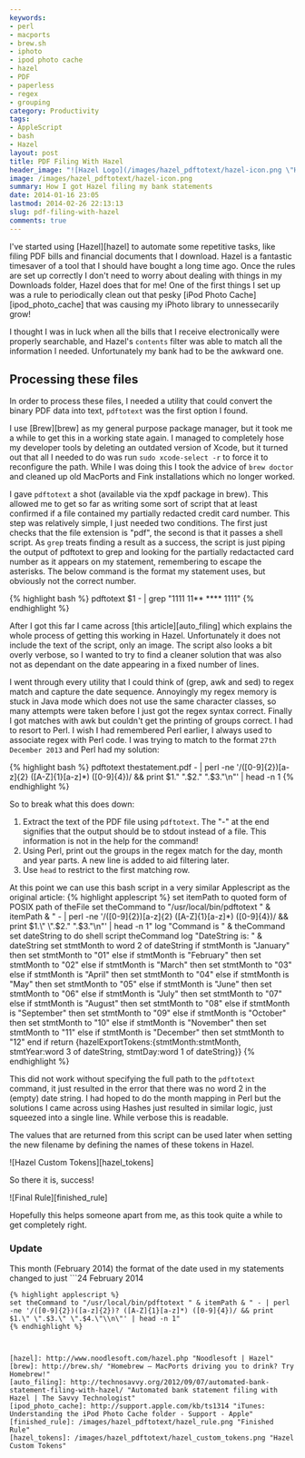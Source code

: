 ```yaml
---
keywords:
- perl
- macports
- brew.sh
- iphoto
- ipod photo cache
- hazel
- PDF
- paperless
- regex
- grouping
category: Productivity
tags:
- AppleScript
- bash
- Hazel
layout: post
title: PDF Filing With Hazel
header_image: "![Hazel Logo](/images/hazel_pdftotext/hazel-icon.png \"Hazel Logo\")"
image: /images/hazel_pdftotext/hazel-icon.png
summary: How I got Hazel filing my bank statements
date: 2014-01-16 23:05
lastmod: 2014-02-26 22:13:13
slug: pdf-filing-with-hazel
comments: true
---
```


I've started using [Hazel][hazel] to automate some repetitive tasks, like filing PDF bills and financial documents that I download. Hazel is a fantastic timesaver of a tool that I should have bought a long time ago. Once the rules are set up correctly I don't need to worry about dealing with things in my Downloads folder, Hazel does that for me! One of the first things I set up was a rule to periodically clean out that pesky [iPod Photo Cache][ipod_photo_cache] that was causing my iPhoto library to unnessecarily grow!

I thought I was in luck when all the bills that I receive electronically were properly searchable, and Hazel's ```contents``` filter was able to match all the information I needed. Unfortunately my bank had to be the awkward one.
<!--more-->
## Processing these files ##
In order to process these files, I needed a utility that could convert the binary PDF data into text, ```pdftotext``` was the first option I found.

I use [Brew][brew] as my general purpose package manager, but it took me a while to get this in a working state again. I managed to completely hose my developer tools by deleting an outdated version of Xcode, but it turned out that all I needed to do was run ```sudo xcode-select -r``` to force it to reconfigure the path. While I was doing this I took the advice of ```brew doctor``` and cleaned up old MacPorts and Fink installations which no longer worked.

I gave ```pdftotext``` a shot (available via the xpdf package in brew). This allowed me to get so far as writing some sort of script that at least confirmed if a file contained my partially redacted credit card number. This step was relatively simple, I just needed two conditions. The first just checks that the file extension is "pdf", the second is that it passes a shell script. As ```grep``` treats finding a result as a success, the script is just piping the output of pdftotext to grep and looking for the partially redactacted card number as it appears on my statement, remembering to escape the asterisks. The below command is the format my statement uses, but obviously not the correct number.

{% highlight bash %}
pdftotext $1 - | grep "1111 11\*\* \*\*\*\* 1111"
{% endhighlight %}

After I got this far I came across [this article][auto_filing] which explains the whole process of getting this working in Hazel. Unfortunately it does not include the text of the script, only an image. The script also looks a bit overly verbose, so I wanted to try to find a cleaner solution that was also not as dependant on the date appearing in a fixed number of lines.

I went through every utility that I could think of (grep, awk and sed) to regex match and capture the date sequence. Annoyingly my regex memory is stuck in Java mode which does not use the same character classes, so many attempts were taken before I just got the regex syntax correct. Finally I got matches with awk but couldn't get the printing of groups correct. I had to resort to Perl. I wish I had remembered Perl earlier, I always used to associate regex with Perl code. I was trying to match to the format ```27th December 2013``` and Perl had my solution:

{% highlight bash %}
pdftotext thestatement.pdf - | perl -ne '/([0-9]{2})[a-z]{2} ([A-Z]{1}[a-z]*) ([0-9]{4})/ && print $1." ".$2." ".$3."\n"' | head -n 1
{% endhighlight %}

 So to break what this does down:

 1. Extract the text of the PDF file using ```pdftotext```. The "-" at the end signifies that the output should be to stdout instead of a file. This information is not in the help for the command!
 2. Using Perl, print out the groups in the regex match for the day, month and year parts. A new line is added to aid filtering later. 
 3. Use ```head``` to restrict to the first matching row.

At this point we can use this bash script in a very similar Applescript as the original article:
{% highlight applescript %}
set itemPath to quoted form of POSIX path of theFile
set theCommand to "/usr/local/bin/pdftotext " & itemPath & " - | perl -ne '/([0-9]{2})[a-z]{2} ([A-Z]{1}[a-z]*) ([0-9]{4})/ && print $1.\" \".$2.\" \".$3.\"\\n\"' | head -n 1"
log "Command is " & theCommand
set dateString to do shell script theCommand
log "DateString is: " & dateString
set stmtMonth to word 2 of dateString
if stmtMonth is "January" then
	set stmtMonth to "01"
else if stmtMonth is "February" then
	set stmtMonth to "02"
else if stmtMonth is "March" then
	set stmtMonth to "03"
else if stmtMonth is "April" then
	set stmtMonth to "04"
else if stmtMonth is "May" then
	set stmtMonth to "05"
else if stmtMonth is "June" then
	set stmtMonth to "06"
else if stmtMonth is "July" then
	set stmtMonth to "07"
else if stmtMonth is "August" then
	set stmtMonth to "08"
else if stmtMonth is "September" then
	set stmtMonth to "09"
else if stmtMonth is "October" then
	set stmtMonth to "10"
else if stmtMonth is "November" then
	set stmtMonth to "11"
else if stmtMonth is "December" then
	set stmtMonth to "12"
end if
return {hazelExportTokens:{stmtMonth:stmtMonth, stmtYear:word 3 of dateString, stmtDay:word 1 of dateString}}
{% endhighlight %}

This did not work without specifying the full path to the ```pdftotext``` command, it just resulted in the error that there was no word 2 in the (empty) date string. I had hoped to do the month mapping in Perl but the solutions I came across using Hashes just resulted in similar logic, just squeezed into a single line. While verbose this is readable. 

The values that are returned from this script can be used later when setting the new filename by defining the names of these tokens in Hazel.

![Hazel Custom Tokens][hazel_tokens]

So there it is, success!

![Final Rule][finished_rule]

Hopefully this helps someone apart from me, as this took quite a while to get completely right.

### Update
This month (February 2014) the format of the date used in my statements changed to just ```24 February 2014
```. This of course broke my existing script. In order to handle both formats the second line of the AppleScript required a small change. This modification adds an extra group that can appear zero or one times to capture the "th" type part of the old date format.
{% highlight applescript %}
set theCommand to "/usr/local/bin/pdftotext " & itemPath & " - | perl -ne '/([0-9]{2})([a-z]{2})? ([A-Z]{1}[a-z]*) ([0-9]{4})/ && print $1.\" \".$3.\" \".$4.\"\\n\"' | head -n 1"
{% endhighlight %}



[hazel]: http://www.noodlesoft.com/hazel.php "Noodlesoft | Hazel"
[brew]: http://brew.sh/ "Homebrew — MacPorts driving you to drink? Try Homebrew!"
[auto_filing]: http://technosavvy.org/2012/09/07/automated-bank-statement-filing-with-hazel/ "Automated bank statement filing with Hazel | The Savvy Technologist"
[ipod_photo_cache]: http://support.apple.com/kb/ts1314 "iTunes: Understanding the iPod Photo Cache folder - Support - Apple"
[finished_rule]: /images/hazel_pdftotext/hazel_rule.png "Finished Rule"
[hazel_tokens]: /images/hazel_pdftotext/hazel_custom_tokens.png "Hazel Custom Tokens"

